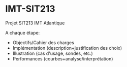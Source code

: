 # IMT-SIT213
Projet SIT213 IMT Atlantique

A chaque étape:

- Objectifs/Cahier des charges
- Implémentation (description+justification des choix)
- Illustration (cas d'usage, sondes, etc.)
- Performances (courbes+analyse/interprétation)
